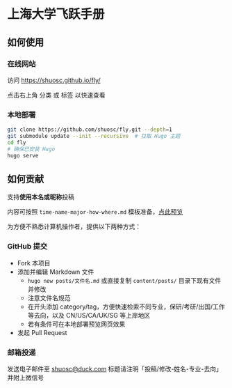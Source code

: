 # 上海大学飞跃手册

## 如何使用

### 在线网站

访问 https://shuosc.github.io/fly/

点击右上角 分类 或 标签 以快速查看

### 本地部署

```bash
git clone https://github.com/shuosc/fly.git --depth=1
git submodule update --init --recursive  # 拉取 Hugo 主题
cd fly
# 确保已安装 Hugo
hugo serve
```

## 如何贡献

支持**使用本名或昵称**投稿

内容可按照 `time-name-major-how-where.md` 模板准备，[点此预览](https://shuosc.github.io/fly/posts/time-name-major-how-where/)

为方便不熟悉计算机操作者，提供以下两种方式：

### GitHub 提交

- Fork 本项目
- 添加并编辑 Markdown 文件
  - `hugo new posts/文件名.md` 或直接复制 `content/posts/` 目录下现有文件并修改
  - 注意文件名规范
  - 在开头添加 category/tag，方便快速检索不同专业，保研/考研/出国/工作等去向，以及 CN/US/CA/UK/SG 等上岸地区 
  - 若有条件可在本地部署预览网页效果
- 发起 Pull Request

### 邮箱投递

发送电子邮件至 shuosc@duck.com 标题请注明「投稿/修改-姓名-专业-去向」并附上微信号
